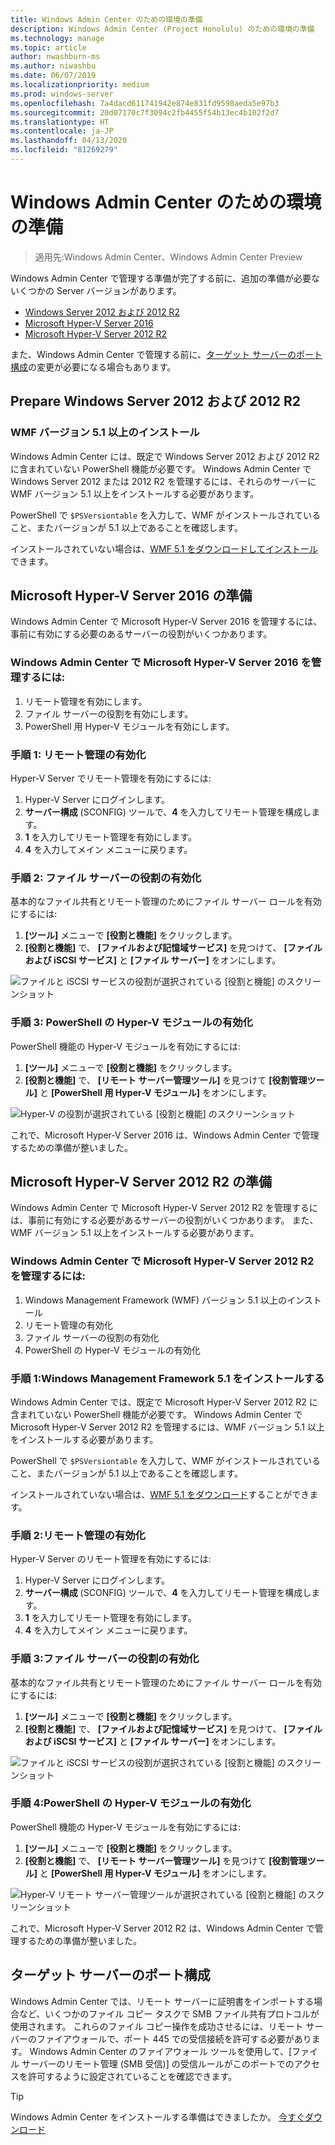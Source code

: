 ```yaml
---
title: Windows Admin Center のための環境の準備
description: Windows Admin Center (Project Honolulu) のための環境の準備
ms.technology: manage
ms.topic: article
author: nwashburn-ms
ms.author: niwashbu
ms.date: 06/07/2019
ms.localizationpriority: medium
ms.prod: windows-server
ms.openlocfilehash: 7a4dacd611741942e874e831fd9598aeda5e97b3
ms.sourcegitcommit: 20d07170c7f3094c2fb4455f54b13ec4b102f2d7
ms.translationtype: HT
ms.contentlocale: ja-JP
ms.lasthandoff: 04/13/2020
ms.locfileid: "81269279"
---
```

# <a name="prepare-your-environment-for-windows-admin-center"></a>Windows Admin Center のための環境の準備

> 適用先:Windows Admin Center、Windows Admin Center Preview

Windows Admin Center で管理する準備が完了する前に、追加の準備が必要ないくつかの Server バージョンがあります。

- [Windows Server 2012 および 2012 R2](#prepare-windows-server-2012-and-2012-r2)
- [Microsoft Hyper-V Server 2016](#prepare-microsoft-hyper-v-server-2016)
- [Microsoft Hyper-V Server 2012 R2](#prepare-microsoft-hyper-v-server-2012-r2)

また、Windows Admin Center で管理する前に、[ターゲット サーバーのポート構成](#port-configuration-on-the-target-server)の変更が必要になる場合もあります。

## <a name="prepare-windows-server-2012-and-2012-r2"></a>Prepare Windows Server 2012 および 2012 R2

### <a name="install-wmf-version-51-or-higher"></a>WMF バージョン 5.1 以上のインストール

Windows Admin Center には、既定で Windows Server 2012 および 2012 R2 に含まれていない PowerShell 機能が必要です。 Windows Admin Center で Windows Server 2012 または 2012 R2 を管理するには、それらのサーバーに WMF バージョン 5.1 以上をインストールする必要があります。

PowerShell で `$PSVersiontable` を入力して、WMF がインストールされていること、またバージョンが 5.1 以上であることを確認します。

インストールされていない場合は、[WMF 5.1 をダウンロードしてインストール](https://docs.microsoft.com/powershell/wmf/setup/install-configure)できます。

## <a name="prepare-microsoft-hyper-v-server-2016"></a>Microsoft Hyper-V Server 2016 の準備

Windows Admin Center で Microsoft Hyper-V Server 2016 を管理するには、事前に有効にする必要のあるサーバーの役割がいくつかあります。

### <a name="to-manage-microsoft-hyper-v-server-2016-with-windows-admin-center"></a>Windows Admin Center で Microsoft Hyper-V Server 2016 を管理するには:

1. リモート管理を有効にします。
2. ファイル サーバーの役割を有効にします。
3. PowerShell 用 Hyper-V モジュールを有効にします。

### <a name="step-1-enable-remote-management"></a>**手順 1:** リモート管理の有効化

Hyper-V Server でリモート管理を有効にするには:

1. Hyper-V Server にログインします。
2. **サーバー構成** (SCONFIG) ツールで、**4** を入力してリモート管理を構成します。
3. **1** を入力してリモート管理を有効にします。
4. **4** を入力してメイン メニューに戻ります。

### <a name="step-2-enable-file-server-role"></a>**手順 2:** ファイル サーバーの役割の有効化

基本的なファイル共有とリモート管理のためにファイル サーバー ロールを有効にするには:

1. **[ツール]** メニューで **[役割と機能]** をクリックします。
2. **[役割と機能]** で、 **[ファイルおよび記憶域サービス]** を見つけて、 **[ファイルおよび iSCSI サービス]** と **[ファイル サーバー]** をオンにします。

![ファイルと iSCSI サービスの役割が選択されている [役割と機能] のスクリーンショット](../media/prepare-environment/c6c30b812d96afcc1edcdb6f52f0e13c.png)

### <a name="step-3-enable-hyper-v-module-for-powershell"></a>**手順 3:** PowerShell の Hyper-V モジュールの有効化

PowerShell 機能の Hyper-V モジュールを有効にするには:

1. **[ツール]** メニューで **[役割と機能]** をクリックします。
2. **[役割と機能]** で、 **[リモート サーバー管理ツール]** を見つけて **[役割管理ツール]** と **[PowerShell 用 Hyper-V モジュール]** をオンにします。

![Hyper-V の役割が選択されている [役割と機能] のスクリーンショット](../media/prepare-environment/7ab0999602b7083733525bd0c1ba2747.png)

これで、Microsoft Hyper-V Server 2016 は、Windows Admin Center で管理するための準備が整いました。

## <a name="prepare-microsoft-hyper-v-server-2012-r2"></a>Microsoft Hyper-V Server 2012 R2 の準備

Windows Admin Center で Microsoft Hyper-V Server 2012 R2 を管理するには、事前に有効にする必要があるサーバーの役割がいくつかあります。  また、WMF バージョン 5.1 以上をインストールする必要があります。

### <a name="to-manage-microsoft-hyper-v-server-2012-r2-with-windows-admin-center"></a>Windows Admin Center で Microsoft Hyper-V Server 2012 R2 を管理するには:

1. Windows Management Framework (WMF) バージョン 5.1 以上のインストール
2. リモート管理の有効化
3. ファイル サーバーの役割の有効化
4. PowerShell の Hyper-V モジュールの有効化

### <a name="step-1-install-windows-management-framework-51"></a>手順 1:Windows Management Framework 5.1 をインストールする

Windows Admin Center では、既定で Microsoft Hyper-V Server 2012 R2 に含まれていない PowerShell 機能が必要です。 Windows Admin Center で Microsoft Hyper-V Server 2012 R2 を管理するには、WMF バージョン 5.1 以上をインストールする必要があります。

PowerShell で `$PSVersiontable` を入力して、WMF がインストールされていること、またバージョンが 5.1 以上であることを確認します。 

インストールされていない場合は、[WMF 5.1 をダウンロード](https://docs.microsoft.com/powershell/wmf/setup/install-configure)することができます。

### <a name="step-2-enable-remote-management"></a>手順 2:リモート管理の有効化

Hyper-V Server のリモート管理を有効にするには:

1. Hyper-V Server にログインします。
2. **サーバー構成** (SCONFIG) ツールで、**4** を入力してリモート管理を構成します。
3. **1** を入力してリモート管理を有効にします。
4. **4** を入力してメイン メニューに戻ります。

### <a name="step-3-enable-file-server-role"></a>手順 3:ファイル サーバーの役割の有効化

基本的なファイル共有とリモート管理のためにファイル サーバー ロールを有効にするには:

1. **[ツール]** メニューで **[役割と機能]** をクリックします。
2. **[役割と機能]** で、 **[ファイルおよび記憶域サービス]** を見つけて、 **[ファイルおよび iSCSI サービス]** と **[ファイル サーバー]** をオンにします。

![ファイルと iSCSI サービスの役割が選択されている [役割と機能] のスクリーンショット](../media/prepare-environment/c6c30b812d96afcc1edcdb6f52f0e13c.png)

### <a name="step-4-enable-hyper-v-module-for-powershell"></a>手順 4:PowerShell の Hyper-V モジュールの有効化

PowerShell 機能の Hyper-V モジュールを有効にするには:

1. **[ツール]** メニューで **[役割と機能]** をクリックします。
2. **[役割と機能]** で、 **[リモート サーバー管理ツール]** を見つけて **[役割管理ツール]** と **[PowerShell 用 Hyper-V モジュール]** をオンにします。

![Hyper-V リモート サーバー管理ツールが選択されている [役割と機能] のスクリーンショット](../media/prepare-environment/7ab0999602b7083733525bd0c1ba2747.png)

これで、Microsoft Hyper-V Server 2012 R2 は、Windows Admin Center で管理するための準備が整いました。

## <a name="port-configuration-on-the-target-server"></a>ターゲット サーバーのポート構成

Windows Admin Center では、リモート サーバーに証明書をインポートする場合など、いくつかのファイル コピー タスクで SMB ファイル共有プロトコルが使用されます。 これらのファイル コピー操作を成功させるには、リモート サーバーのファイアウォールで、ポート 445 での受信接続を許可する必要があります。  Windows Admin Center のファイアウォール ツールを使用して、[ファイル サーバーのリモート管理 (SMB 受信)] の受信ルールがこのポートでのアクセスを許可するように設定されていることを確認できます。

> [!Tip]
> Windows Admin Center をインストールする準備はできましたか。 [今すぐダウンロード](https://docs.microsoft.com/windows-server/manage/windows-admin-center/understand/windows-admin-center#download-now)
